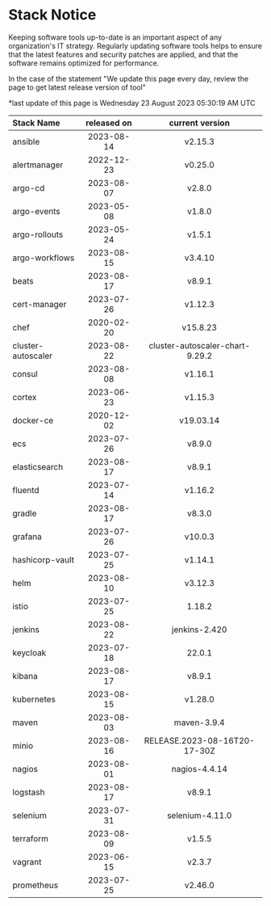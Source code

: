 # Stack Notice  
  

Keeping software tools up-to-date is an important aspect of any organization's IT strategy. Regularly updating software tools helps to ensure that the latest features and security patches are applied, and that the software remains optimized for performance.

In the case of the statement "We update this page every day, review the page to get latest release version of tool"  


*last update of this page is Wednesday 23 August 2023 05:30:19 AM UTC

<center>

| Stack Name | released on    | current version    |
| :----- | :---: | :---: |
|ansible|2023-08-14|v2.15.3|
|alertmanager|2022-12-23|v0.25.0|
|argo-cd|2023-08-07|v2.8.0|
|argo-events|2023-05-08|v1.8.0|
|argo-rollouts|2023-05-24|v1.5.1|
|argo-workflows|2023-08-15|v3.4.10|
|beats|2023-08-17|v8.9.1|
|cert-manager|2023-07-26|v1.12.3|
|chef|2020-02-20|v15.8.23|
|cluster-autoscaler|2023-08-22|cluster-autoscaler-chart-9.29.2|
|consul|2023-08-08|v1.16.1|
|cortex|2023-06-23|v1.15.3|
|docker-ce|2020-12-02|v19.03.14|
|ecs|2023-07-26|v8.9.0|
|elasticsearch|2023-08-17|v8.9.1|
|fluentd|2023-07-14|v1.16.2|
|gradle|2023-08-17|v8.3.0|
|grafana|2023-07-26|v10.0.3|
|hashicorp-vault|2023-07-25|v1.14.1|
|helm|2023-08-10|v3.12.3|
|istio|2023-07-25|1.18.2|
|jenkins|2023-08-22|jenkins-2.420|
|keycloak|2023-07-18|22.0.1|
|kibana|2023-08-17|v8.9.1|
|kubernetes|2023-08-15|v1.28.0|
|maven|2023-08-03|maven-3.9.4|
|minio|2023-08-16|RELEASE.2023-08-16T20-17-30Z|
|nagios|2023-08-01|nagios-4.4.14|
|logstash|2023-08-17|v8.9.1|
|selenium|2023-07-31|selenium-4.11.0|
|terraform|2023-08-09|v1.5.5|
|vagrant|2023-06-15|v2.3.7|
|prometheus|2023-07-25|v2.46.0|

</center>

